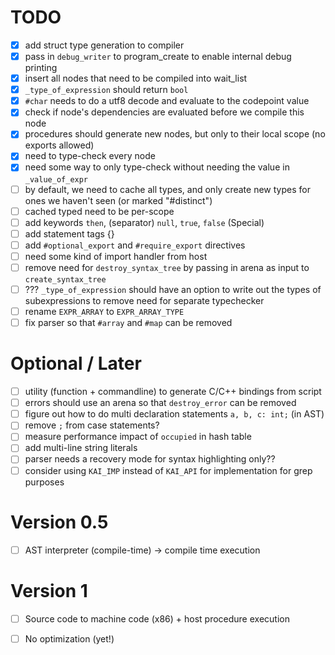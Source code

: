 # TODO
- [x] add struct type generation to compiler
- [x] pass in `debug_writer` to program_create to enable internal debug printing
- [x] insert all nodes that need to be compiled into wait_list
- [x] `_type_of_expression` should return `bool`
- [x] `#char` needs to do a utf8 decode and evaluate to the codepoint value
- [x] check if node's dependencies are evaluated before we compile this node
- [x] procedures should generate new nodes, but only to their local scope (no exports allowed)
- [x] need to type-check every node
- [x] need some way to only type-check without needing the value in `_value_of_expr`
- [ ] by default, we need to cache all types, and only create new types for ones we haven't seen (or marked "#distinct")
- [ ] cached typed need to be per-scope
- [ ] add keywords `then`, (separator) `null`, `true`, `false` (Special)
- [ ] add statement tags {}
- [ ] add `#optional_export` and `#require_export` directives
- [ ] need some kind of import handler from host
- [ ] remove need for `destroy_syntax_tree` by passing in arena as input to `create_syntax_tree`
- [ ] ??? `_type_of_expression` should have an option to write out the types of subexpressions to remove need for separate typechecker
- [ ] rename `EXPR_ARRAY` to `EXPR_ARRAY_TYPE`
- [ ] fix parser so that `#array` and `#map` can be removed

# Optional / Later
- [ ] utility (function + commandline) to generate C/C++ bindings from script
- [ ] errors should use an arena so that `destroy_error` can be removed
- [ ] figure out how to do multi declaration statements `a, b, c: int;` (in AST)
- [ ] remove `;` from case statements?
- [ ] measure performance impact of `occupied` in hash table
- [ ] add multi-line string literals
- [ ] parser needs a recovery mode for syntax highlighting only??
- [ ] consider using `KAI_IMP` instead of `KAI_API` for implementation for grep purposes

# Version 0.5
- [ ] AST interpreter (compile-time) -> compile time execution

# Version 1
- [ ] Source code to machine code (x86) + host procedure execution
- [ ] No optimization (yet!)

